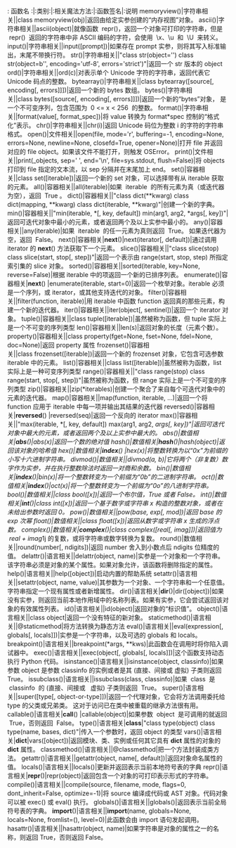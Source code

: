 : 函数名 :|:类别:|:相关魔法方法:|:函数签名|:说明
memoryview()|字符串相关||class memoryview(obj)|返回由给定实参创建的“内存视图”对象。
ascii()|字符串相关||ascii(object)|就像函数  repr()，返回一个对象可打印的字符串，但是  repr()  返回的字符串中非 ASCII 编码的字符，会使用  \x、\u  和  \U  来转义。
input()|字符串相关||input([prompt])|如果存在 prompt 实参，则将其写入标准输出，末尾不带换行符。
str()|字符串相关||"class str(object='')
class str(object=b'', encoding='utf-8', errors='strict')"|返回一个 str 版本的 object
ord()|字符串相关||ord(c)|对表示单个 Unicode 字符的字符串，返回代表它 Unicode 码点的整数。
bytearray()|字符串相关||class bytearray([source[, encoding[, errors]]])|返回一个新的 bytes 数组。
bytes()|字符串相关||class bytes([source[, encoding[, errors]]])|返回一个新的“bytes”对象， 是一个不可变序列，包含范围为  0 <= x < 256  的整数。
format()|字符串相关||format(value[, format_spec])|将 value 转换为 format*spec 控制的“格式化”表示。
chr()|字符串相关||chr(i)|返回 Unicode 码位为整数 i 的字符的字符串格式。
open()|文件相关||open(file, mode='r', buffering=-1, encoding=None, errors=None, newline=None, closefd=True, opener=None)|打开 file 并返回对应的 file object。如果该文件不能打开，则触发 OSError。
print()|文件相关||print(\_objects, sep=' ', end='\n', file=sys.stdout, flush=False)|将 objects 打印到 file 指定的文本流，以 sep 分隔并在末尾加上 end。
set()|容器相关||class set([iterable])|返回一个新的 set 对象，可以选择带有从 iterable 获取的元素。
all()|容器相关||all(iterable)|如果  iterable  的所有元素为真（或迭代器为空），返回  True 。
dict()|容器相关||"class dict(**kwarg)
class dict(mapping, **kwarg)
class dict(iterable, \*\*kwarg)"|创建一个新的字典。
min()|容器相关||"min(iterable, *[, key, default])
min(arg1, arg2, *args[, key])"|返回可迭代对象中最小的元素，或者返回两个及以上实参中最小的。
any()|容器相关||any(iterable)|如果  iterable  的任一元素为真则返回  True。 如果迭代器为空，返回  False。
next()|容器相关|**next**()|next(iterator[, default])|通过调用 iterator 的 **next**() 方法获取下一个元素。
slice()|容器相关||"class slice(stop)
class slice(start, stop[, step])"|返回一个表示由 range(start, stop, step) 所指定索引集的 slice 对象。
sorted()|容器相关||sorted(iterable, key=None, reverse=False)|根据 iterable 中的项返回一个新的已排序列表。
enumerate()|容器相关|**next**() |enumerate(iterable, start=0)|返回一个枚举对象。iterable 必须是一个序列，或 iterator，或其他支持迭代的对象。
filter()|容器相关||filter(function, iterable)|用 iterable 中函数 function 返回真的那些元素，构建一个新的迭代器。
iter()|容器相关||iter(object[, sentinel])|返回一个 iterator 对象。
tuple()|容器相关||class tuple([iterable])|虽然被称为函数，但 tuple 实际上是一个不可变的序列类型
len()|容器相关||len(s)|返回对象的长度（元素个数）。
property()|容器相关||class property(fget=None, fset=None, fdel=None, doc=None)|返回 property 属性
frozenset()|容器相关||class frozenset([iterable])|返回一个新的 frozenset 对象，它包含可选参数 iterable 中的元素。
list()|容器相关||class list([iterable])|虽然被称为函数，list 实际上是一种可变序列类型
range()|容器相关||"class range(stop)
class range(start, stop[, step])"|虽然被称为函数，但 range 实际上是一个不可变的序列类型
zip()|容器相关||zip(*iterables)|创建一个聚合了来自每个可迭代对象中的元素的迭代器。
map()|容器相关||map(function, iterable, ...)|返回一个将 function 应用于 iterable 中每一项并输出其结果的迭代器
reversed()|容器相关|**reversed**() |reversed(seq)|返回一个反向的 iterator
max()|容器相关||"max(iterable, *[, key, default])
max(arg1, arg2, *args[, key])"|返回可迭代对象中最大的元素，或者返回两个及以上实参中最大的。
abs()|数值相关|**abs**()|abs(x)|返回一个数的绝对值
hash()|数值相关|**hash**()|hash(object)|返回该对象的哈希值
hex()|数值相关|**index**() |hex(x)|将整数转换为以“0x”为前缀的小写十六进制字符串。
divmod()|数值相关||divmod(a, b)|它将两个（非复数）数字作为实参，并在执行整数除法时返回一对商和余数。
bin()|数值相关|**index**()|bin(x)|将一个整数转变为一个前缀为“0b”的二进制字符串。
oct()|数值相关|**index**()|oct(x)|将一个整数转变为一个前缀为“0o”的八进制字符串。
bool()|数值相关||class bool([x])|返回一个布尔值，True 或者 False。
int()|数值相关|**int**()|class int([x])|返回一个基于数字或字符串 x 构造的整数对象，或者在未给出参数时返回 0。
pow()|数值相关||pow(base, exp[, mod])|返回 base 的 exp 次幂
float()|数值相关||class float([x])|返回从数字或字符串 x 生成的浮点数。
complex()|数值相关|**complex**()|class complex([real[, imag]])|返回值为  real + imag*1j 的复数，或将字符串或数字转换为复数。
round()|数值相关||round(number[, ndigits])|返回 number 舍入到小数点后 ndigits 位精度的值。
delattr()|语言相关||delattr(object, name)|实参是一个对象和一个字符串。该字符串必须是对象的某个属性。如果对象允许，该函数将删除指定的属性。
help()|语言相关||help([object])|启动内置的帮助系统
setattr()|语言相关||setattr(object, name, value)|其参数为一个对象、一个字符串和一个任意值。 字符串指定一个现有属性或者新增属性。
dir()|语言相关|**dir**()|dir([object])|如果没有实参，则返回当前本地作用域中的名称列表。如果有实参，它会尝试返回该对象的有效属性列表。
id()|语言相关||id(object)|返回对象的“标识值”。
object()|语言相关||class object|返回一个没有特征的新对象。
staticmethod()|语言相关||@staticmethod|将方法转换为静态方法
eval()|语言相关||eval(expression[, globals[, locals]])|实参是一个字符串，以及可选的 globals 和 locals。
breakpoint()|语言相关||breakpoint(*args, \*\*kws)|此函数会在调用时将你陷入调试器中。
exec()|语言相关||exec(object[, globals[, locals]])|这个函数支持动态执行 Python 代码。
isinstance()|语言相关||isinstance(object, classinfo)|如果参数 object 是参数 classinfo 的实例或者是其 (直接、间接或 虚拟) 子类则返回 True。
issubclass()|语言相关||issubclass(class, classinfo)|如果  class  是  classinfo  的 (直接、间接或   虚拟) 子类则返回  True。
super()|语言相关||super([type[, object-or-type]])|返回一个代理对象，它会将方法调用委托给 type 的父类或兄弟类。 这对于访问已在类中被重载的继承方法很有用。
callable()|语言相关|**call**() |callable(object)|如果参数  object  是可调用的就返回  True，否则返回  False。
type()|语言相关|**class**|"class type(object)
class type(name, bases, dict)"|传入一个参数时，返回 object 的类型
vars()|语言相关|**dict**|vars([object])|返回模块、类、实例或任何其它具有 **dict** 属性的对象的 **dict** 属性。
classmethod()|语言相关||@classmethod|把一个方法封装成类方法。
getattr()|语言相关||getattr(object, name[, default])|返回对象命名属性的值。
locals()|语言相关||locals()|更新并返回表示当前本地符号表的字典
repr()|语言相关|**repr**()|repr(object)|返回包含一个对象的可打印表示形式的字符串。
compile()|语言相关||compile(source, filename, mode, flags=0, dont_inherit=False, optimize=-1)|将 source 编译成代码或 AST 对象。代码对象可以被 exec() 或 eval() 执行。
globals()|语言相关||globals()|返回表示当前全局符号表的字典。
**import**()|语言相关||**import**(name, globals=None, locals=None, fromlist=(), level=0)|此函数会由 import 语句发起调用。
hasattr()|语言相关||hasattr(object, name)|如果字符串是对象的属性之一的名称，则返回 True，否则返回 False。
